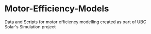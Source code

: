 # Motor-Efficiency-Models
Data and Scripts for motor efficiency modelling created as part of UBC Solar's Simulation project
